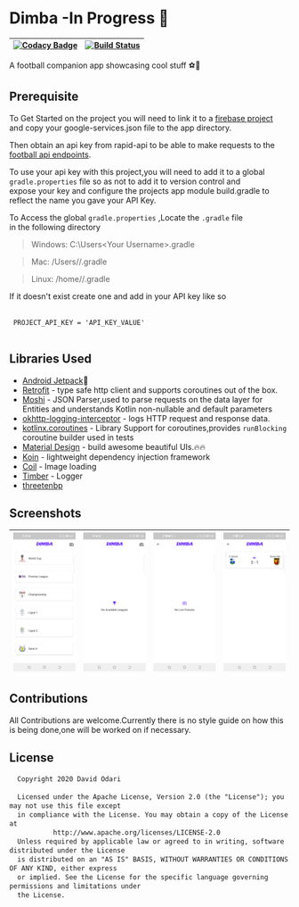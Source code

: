 # Dimba -In Progress 🚧
|[![Codacy Badge](https://api.codacy.com/project/badge/Grade/a17d7a000f6f46dd8dc9988447e60b5c)](https://www.codacy.com?utm_source=github.com&amp;utm_medium=referral&amp;utm_content=odaridavid/Dimba&amp;utm_campaign=Badge_Grade)|[![Build Status](https://travis-ci.com/odaridavid/Dimba.svg?token=ssxgxFpzTcwt6ABmpYRk&branch=master)](https://travis-ci.com/odaridavid/Dimba)|
|:---:|:---:|

A football companion app showcasing cool stuff ⚽🏀
## Prerequisite

To Get Started on the project you will need to link it to a [firebase project](https://firebase.google.com/)  
and copy your google-services.json file to the app directory.

Then obtain an api key from rapid-api to be able to make requests to the
[football api endpoints](https://rapidapi.com/api-sports/api/api-football/endpoints).

To use your api key with this project,you will need to add it to a global  
```gradle.properties``` file so as not to add it to version control and  
expose your key and configure the projects app module build.gradle to  
reflect the name you gave your API Key.

To Access the global ```gradle.properties``` ,Locate the `.gradle` file  
in the following directory

  > Windows: C:\Users\<Your Username>\.gradle

  > Mac: /Users/<Your Username>/.gradle

  > Linux: /home/<Your Username>/.gradle

If it doesn't exist create one and add in your API key like so
```properties
 
 PROJECT_API_KEY = 'API_KEY_VALUE'
 
```

## Libraries Used

- [Android Jetpack](https://developer.android.com/jetpack)🚀
- [Retrofit](https://square.github.io/retrofit/) - type safe http client
and supports coroutines out of the box.
- [Moshi](https://github.com/square/moshi) - JSON Parser,used to parse
requests on the data layer for Entities and understands Kotlin non-nullable
and default parameters
- [okhttp-logging-interceptor](https://github.com/square/okhttp/blob/master/okhttp-logging-interceptor/README.md) - logs HTTP request and response data.
- [kotlinx.coroutines](https://github.com/Kotlin/kotlinx.coroutines) - Library Support for coroutines,provides `runBlocking` coroutine builder used in tests
- [Material Design](https://material.io/develop/android/docs/getting-started/) - build awesome beautiful UIs.🔥🔥
- [Koin](https://github.com/InsertKoinIO/koin) - lightweight dependency injection framework
- [Coil](https://github.com/coil-kt/coil) - Image loading
- [Timber](https://github.com/JakeWharton/timber) - Logger
- [threetenbp](https://github.com/JakeWharton/threetenbp)

## Screenshots

|<img src="art/leagues.png" width=200/>|<img src="art/no_leagues.png" width=200/>|<img src="art/no_fix.png" width=200/>|<img src="art/live_fix.png" width=200/>|
|:--:|:--:|:--:|:--:|

## Contributions

All Contributions are welcome.Currently there is no style guide on how
this is being done,one will be worked on if necessary.

## License

```
  Copyright 2020 David Odari
 
  Licensed under the Apache License, Version 2.0 (the "License"); you may not use this file except
  in compliance with the License. You may obtain a copy of the License at
           http://www.apache.org/licenses/LICENSE-2.0
  Unless required by applicable law or agreed to in writing, software distributed under the License
  is distributed on an "AS IS" BASIS, WITHOUT WARRANTIES OR CONDITIONS OF ANY KIND, either express
  or implied. See the License for the specific language governing permissions and limitations under
  the License.

 ```